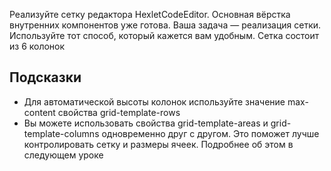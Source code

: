Реализуйте сетку редактора HexletCodeEditor. Основная вёрстка внутренних компонентов уже готова. Ваша задача — реализация сетки. Используйте тот способ, который кажется вам удобным. Сетка состоит из 6 колонок

## Подсказки
* Для автоматической высоты колонок используйте значение max-content свойства grid-template-rows
* Вы можете использовать свойства grid-template-areas и grid-template-columns одновременно друг с другом. Это поможет лучше контролировать сетку и размеры ячеек. Подробнее об этом в следующем уроке
